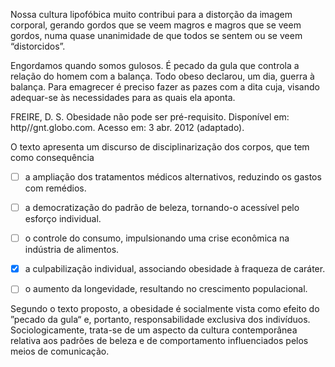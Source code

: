 

Nossa cultura lipofóbica muito contribui para a distorção da imagem corporal, gerando gordos que se veem magros e magros que se veem gordos, numa quase unanimidade de que todos se sentem ou se veem “distorcidos”.

Engordamos quando somos gulosos. É pecado da gula que controla a relação do homem com a balança. Todo obeso declarou, um dia, guerra à balança. Para emagrecer é preciso fazer as pazes com a dita cuja, visando adequar-se às necessidades para as quais ela aponta.

FREIRE, D. S. Obesidade não pode ser pré-requisito. Disponível em: http//gnt.globo.com. Acesso em: 3 abr. 2012 (adaptado).

O texto apresenta um discurso de disciplinarização dos corpos, que tem como consequência



- [ ] a ampliação dos tratamentos médicos alternativos, reduzindo os gastos com remédios.
- [ ] a democratização do padrão de beleza, tornando-o acessível pelo esforço individual.
- [ ] o controle do consumo, impulsionando uma crise econômica na indústria de alimentos.
- [x] a culpabilização individual, associando obesidade à fraqueza de caráter.
- [ ] o aumento da longevidade, resultando no crescimento populacional.


Segundo o texto proposto, a obesidade é socialmente vista como efeito do ”pecado da gula“ e, portanto, responsabilidade exclusiva dos indivíduos. Sociologicamente, trata-se de um aspecto da cultura contemporânea relativa aos padrões de beleza e de comportamento influenciados pelos meios de comunicação.

        